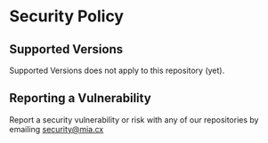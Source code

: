 # Security Policy

## Supported Versions

Supported Versions does not apply to this repository (yet).

## Reporting a Vulnerability

Report a security vulnerability or risk with any of our repositories by emailing [security@mia.cx](mailto:security@mia.cx)
